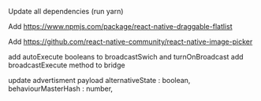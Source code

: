 Update all dependencies (run yarn)

Add https://www.npmjs.com/package/react-native-draggable-flatlist

Add https://github.com/react-native-community/react-native-image-picker


add autoExecute booleans to broadcastSwich and turnOnBroadcast
add broadcastExecute method to bridge

update advertisment payload
  alternativeState          : boolean,
  behaviourMasterHash       : number,
